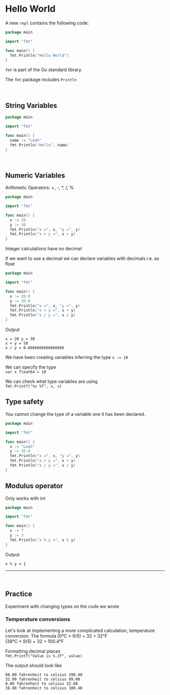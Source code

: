 
# Hello World 

A new `repl` contains the following code:
```go
package main

import "fmt"

func main() {
  fmt.Println("Hello World")
}
```

`fmt` is part of the Go standard library.

The `fmt` package includes `Println`

<br>

## String Variables

```go
package main

import "fmt"

func main() {
  name := "Leah"
  fmt.Println("Hello", name)
}
```


<br>

## Numeric Variables

Arithmetic Operators: +, -, *, /, %

```go
package main

import "fmt"

func main() {
  x := 20
  y := 30
  fmt.Println("x =", x, "y =", y)
  fmt.Println("x + y =", x + y)
}
```

Integer calculations have no decimal 

If we want to use a decimal we can declare variables with decimals i.e. as float 


```go
package main

import "fmt"

func main() {
  x := 20.0
  y := 30.0
  fmt.Println("x =", x, "y =", y)
  fmt.Println("x + y =", x + y)
  fmt.Println("x / y =", x / y)
}
```

Output
```
x = 20 y = 30
x + y = 50
x / y = 0.6666666666666666
```

We have been creating variables inferring the type
`x := 10`

We can specify the type  
`var x float64 = 10`


We can check what type variables are using  
`fmt.Printf("%v %T", x, x)`


## Type safety
You cannot change the type of a variable one it has been declared.

```go
package main

import "fmt"

func main() {
  x := "Leah"
  y := 30.0
  fmt.Println("x =", x, "y =", y)
  fmt.Println("x + y =", x + y)
  fmt.Println("x / y =", x / y)
}
```

## Modulus operator
Only works with int

```go
package main

import "fmt"

func main() {
  x := 7
  y := 3
  fmt.Println("x % y =", x % y)
}
```

Output
```
x % y = 1
```


<hr>

<br>

## Practice 

Experiment with changing types on the code we wrote


### Temperature conversions
Let's look at implementing a more complicated calculation, temperature conversion. 
The formula
(0°C × 9/5) + 32 = 32°F  
(38°C × 9/5) + 32 = 100.4°F  


Formatting decimal places  
`fmt.Printf("Value is %.2f", value)`

The output should look like  
```
88.00 fahrenheit to celsius 190.40
32.00 fahrenheit to celsius 89.60
0.00 fahrenheit to celsius 32.00
38.00 fahrenheit to celsius 100.40
```
